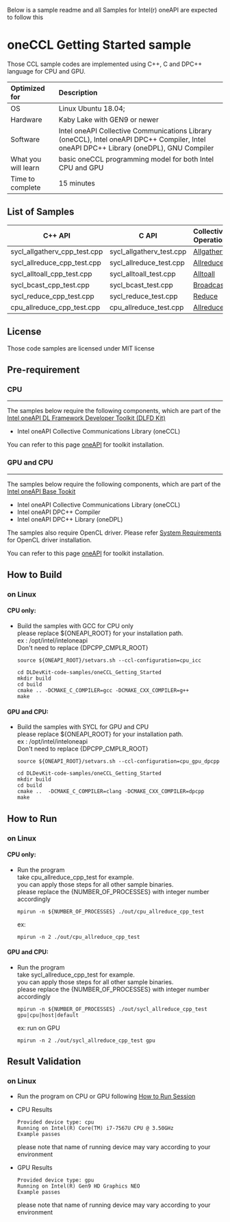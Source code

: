 Below is a sample readme and all Samples for Intel(r) oneAPI are expected to follow this
# oneCCL Getting Started sample
Those CCL sample codes are implemented using C++, C and DPC++ language for CPU and GPU. 

| Optimized for                       | Description
|:---                               |:---
| OS                                | Linux Ubuntu 18.04; 
| Hardware                          | Kaby Lake with GEN9 or newer
| Software                          | Intel oneAPI Collective Communications Library (oneCCL), Intel oneAPI DPC++ Compiler, Intel oneAPI DPC++ Library (oneDPL), GNU Compiler
| What you will learn               | basic oneCCL programming model for both Intel CPU and GPU
| Time to complete                  | 15 minutes

## List of Samples
| C++ API | C API | Collective Operation |
| ------ | ------ | ------ |
| sycl_allgatherv_cpp_test.cpp  | sycl_allgatherv_test.cpp | [Allgatherv](https://intel.github.io/oneccl/spec/communication_primitives.html#allgatherv) |
| sycl_allreduce_cpp_test.cpp | sycl_allreduce_test.cpp |[Allreduce](https://intel.github.io/oneccl/spec/communication_primitives.html#allreduce) |
| sycl_alltoall_cpp_test.cpp  | sycl_alltoall_test.cpp | [Alltoall](https://intel.github.io/oneccl/spec/communication_primitives.html#alltoall) |
| sycl_bcast_cpp_test.cpp | sycl_bcast_test.cpp | [Broadcast](https://intel.github.io/oneccl/spec/communication_primitives.html#broadcast)|
| sycl_reduce_cpp_test.cpp  | sycl_reduce_test.cpp | [Reduce](https://intel.github.io/oneccl/spec/communication_primitives.html#reduce) |
| cpu_allreduce_cpp_test.cpp | cpu_allreduce_test.cpp |[Allreduce](https://intel.github.io/oneccl/spec/communication_primitives.html#allreduce) |


## License  
Those code samples are licensed under MIT license

## Pre-requirement

### CPU

-----

The samples below require the following components, which are part of the [Intel oneAPI DL Framework Developer Toolkit (DLFD Kit)
](https://software.intel.com/en-us/oneapi/dldev-kit)
*  Intel oneAPI Collective Communications Library (oneCCL)

You can refer to this page [oneAPI](https://software.intel.com/en-us/oneapi) for toolkit installation.


### GPU and CPU

-----

The samples below require the following components, which are part of the [Intel oneAPI Base Tookit](https://software.intel.com/en-us/oneapi/oneapi-kit)
*  Intel oneAPI Collective Communications Library (oneCCL)
*  Intel oneAPI DPC++ Compiler
*  Intel oneAPI DPC++ Library (oneDPL)

The samples also require OpenCL driver. Please refer [System Requirements](https://software.intel.com/en-us/articles/intel-oneapi-base-toolkit-system-requirements) for OpenCL driver installation.


You can refer to this page [oneAPI](https://software.intel.com/en-us/oneapi) for toolkit installation.




## How to Build  

### on Linux  

#### CPU only:

- Build the samples  with GCC for CPU only \
  please replace ${ONEAPI_ROOT} for your installation path. \
  ex : /opt/intel/inteloneapi \
  Don't need to replace {DPCPP_CMPLR_ROOT} 
  ```
  source ${ONEAPI_ROOT}/setvars.sh --ccl-configuration=cpu_icc

  cd DLDevKit-code-samples/oneCCL_Getting_Started  
  mkdir build  
  cd build 
  cmake .. -DCMAKE_C_COMPILER=gcc -DCMAKE_CXX_COMPILER=g++
  make
  ```

#### GPU and CPU:

- Build the samples  with SYCL for GPU and CPU \
  please replace ${ONEAPI_ROOT} for your installation path. \
  ex : /opt/intel/inteloneapi \
  Don't need to replace {DPCPP_CMPLR_ROOT} 
  ```
  source ${ONEAPI_ROOT}/setvars.sh --ccl-configuration=cpu_gpu_dpcpp

  cd DLDevKit-code-samples/oneCCL_Getting_Started  
  mkdir build  
  cd build 
  cmake ..  -DCMAKE_C_COMPILER=clang -DCMAKE_CXX_COMPILER=dpcpp
  make
  ```

## How to Run  

### on Linux  

#### CPU only:
- Run the program \
  take cpu_allreduce_cpp_test for example. \
  you can apply those steps for all other sample binaries. \
  please replace the {NUMBER_OF_PROCESSES} with integer number accordingly

  ```
  mpirun -n ${NUMBER_OF_PROCESSES} ./out/cpu_allreduce_cpp_test 
  ```
  
  ex: 
  ```
  mpirun -n 2 ./out/cpu_allreduce_cpp_test
  ``` 
  

#### GPU and CPU:
- Run the program \
  take sycl_allreduce_cpp_test for example. \
  you can apply those steps for all other sample binaries. \
  please replace the {NUMBER_OF_PROCESSES} with integer number accordingly

  ```
  mpirun -n ${NUMBER_OF_PROCESSES} ./out/sycl_allreduce_cpp_test gpu|cpu|host|default
  ```
  
  ex: run on GPU
  ```
  mpirun -n 2 ./out/sycl_allreduce_cpp_test gpu
  ``` 
  

## Result Validation 

### on Linux 
- Run the program on CPU or GPU following [How to Run Session](#how-to-run)
- CPU Results

  ```
  Provided device type: cpu
  Running on Intel(R) Core(TM) i7-7567U CPU @ 3.50GHz
  Example passes
  ```
  please note that name of running device may vary according to your environment
  

- GPU Results
  ```
  Provided device type: gpu
  Running on Intel(R) Gen9 HD Graphics NEO
  Example passes
  ```
  please note that name of running device may vary according to your environment
